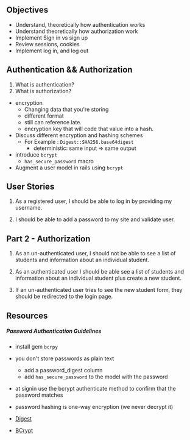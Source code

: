 ## Objectives
- Understand, theoretically how authentication works
- Understand theoretically how authorization work
- Implement Sign in vs sign up
- Review sessions, cookies
- Implement log in, and log out

## Authentication && Authorization
1. What is authentication?
2. What is authorization?

- encryption
  - Changing data that you're storing
  - different format
  - still can reference late.
  - encryption key that will code that value into a hash.
- Discuss different encryption and hashing schemes
  - For Example :  `Digest::SHA256.base64digest`
    - deterministic: same input => same output
- introduce `bcrypt`
  - `has_secure_password` macro
- Augment a user model in rails using `bcrypt`

## User Stories
1. As a registered user, I should be able to log in by providing my username.

2. I should be able to add a password to my site and validate user.

## Part 2 - Authorization

1. As an un-authenticated user, I should not be able to see a list of students and information about an individual student.

2. As an authenticated user I should be able see a list of students and information about an individual student plus create a new student.

3. If an un-authenticated user tries to see the new student form, they should be redirected to the login page.

## Resources
##### Password Authentication Guidelines

- install gem `bcrpy`
- you don't store passwords as plain text
  - add a password_digest column
  - add `has_secure_password` to the model with the password
- at signin use the bcrypt authenticate method to confirm that the password matches
- password hashing is one-way encryption (we never decrypt it)


- [Digest](https://ruby-doc.org/stdlib-2.2.1/libdoc/digest/rdoc/Digest.html)
- [BCrypt](https://github.com/codahale/bcrypt-ruby)
